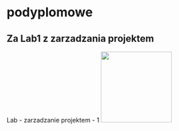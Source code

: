 # podyplomowe
## Za Lab1 z zarzadzania projektem
Lab - zarzadzanie projektem - 1
<img src="https://pngimg.com/uploads/github/github_PNG40.png" height="160" width="160" >
